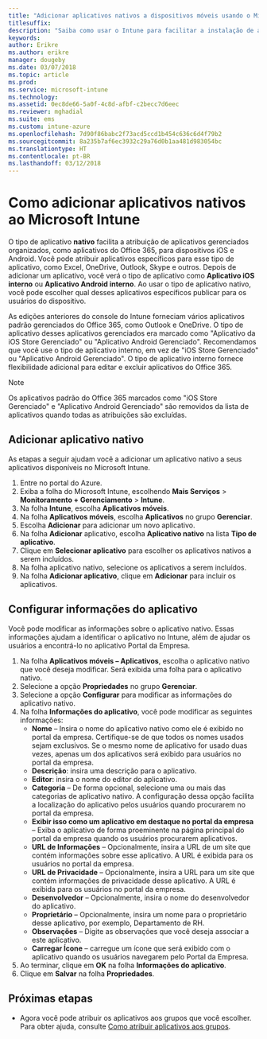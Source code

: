 ```yaml
---
title: "Adicionar aplicativos nativos a dispositivos móveis usando o Microsoft Intune"
titlesuffix: 
description: "Saiba como usar o Intune para facilitar a instalação de aplicativos nativos em dispositivos móveis."
keywords: 
author: Erikre
ms.author: erikre
manager: dougeby
ms.date: 03/07/2018
ms.topic: article
ms.prod: 
ms.service: microsoft-intune
ms.technology: 
ms.assetid: 0ec8de66-5a0f-4c8d-afbf-c2becc7d6eec
ms.reviewer: mghadial
ms.suite: ems
ms.custom: intune-azure
ms.openlocfilehash: 7d90f86babc2f73acd5ccd1b454c636c6d4f79b2
ms.sourcegitcommit: 8a235b7af6ec3932c29a76d0b1aa481d983054bc
ms.translationtype: HT
ms.contentlocale: pt-BR
ms.lasthandoff: 03/12/2018
---
```

# <a name="how-to-add-built-in-apps-to-microsoft-intune"></a>Como adicionar aplicativos nativos ao Microsoft Intune

O tipo de aplicativo **nativo** facilita a atribuição de aplicativos gerenciados organizados, como aplicativos do Office 365, para dispositivos iOS e Android. Você pode atribuir aplicativos específicos para esse tipo de aplicativo, como Excel, OneDrive, Outlook, Skype e outros. Depois de adicionar um aplicativo, você verá o tipo de aplicativo como **Aplicativo iOS interno** ou **Aplicativo Android interno**. Ao usar o tipo de aplicativo nativo, você pode escolher qual desses aplicativos específicos publicar para os usuários do dispositivo.

 As edições anteriores do console do Intune forneciam vários aplicativos padrão gerenciados do Office 365, como Outlook e OneDrive. O tipo de aplicativo desses aplicativos gerenciados era marcado como "Aplicativo da iOS Store Gerenciado" ou "Aplicativo Android Gerenciado". Recomendamos que você use o tipo de aplicativo interno, em vez de "iOS Store Gerenciado" ou "Aplicativo Android Gerenciado". O tipo de aplicativo interno fornece flexibilidade adicional para editar e excluir aplicativos do Office 365.

>[!NOTE]
>Os aplicativos padrão do Office 365 marcados como "iOS Store Gerenciado" e "Aplicativo Android Gerenciado" são removidos da lista de aplicativos quando todas as atribuições são excluídas.

## <a name="add-built-in-app"></a>Adicionar aplicativo nativo

As etapas a seguir ajudam você a adicionar um aplicativo nativo a seus aplicativos disponíveis no Microsoft Intune.
1.  Entre no portal do Azure.
2.  Exiba a folha do Microsoft Intune, escolhendo **Mais Serviços** > **Monitoramento + Gerenciamento** > **Intune**.
3.  Na folha **Intune**, escolha **Aplicativos móveis**.
4.  Na folha **Aplicativos móveis**, escolha **Aplicativos** no grupo **Gerenciar**.
5.  Escolha **Adicionar** para adicionar um novo aplicativo.
6.  Na folha **Adicionar** aplicativo, escolha **Aplicativo nativo** na lista **Tipo de aplicativo**.
7.  Clique em **Selecionar aplicativo** para escolher os aplicativos nativos a serem incluídos.
8.  Na folha aplicativo nativo, selecione os aplicativos a serem incluídos.
9.  Na folha **Adicionar aplicativo**, clique em **Adicionar** para incluir os aplicativos.


## <a name="configure-app-information"></a>Configurar informações do aplicativo

Você pode modificar as informações sobre o aplicativo nativo. Essas informações ajudam a identificar o aplicativo no Intune, além de ajudar os usuários a encontrá-lo no aplicativo Portal da Empresa.
1.  Na folha **Aplicativos móveis – Aplicativos**, escolha o aplicativo nativo que você deseja modificar. Será exibida uma folha para o aplicativo nativo.
2.  Selecione a opção **Propriedades** no grupo **Gerenciar**.
3.  Selecione a opção **Configurar** para modificar as informações do aplicativo nativo.
4.  Na folha **Informações do aplicativo**, você pode modificar as seguintes informações:
    -   **Nome** – Insira o nome do aplicativo nativo como ele é exibido no portal da empresa. Certifique-se de que todos os nomes usados sejam exclusivos. Se o mesmo nome de aplicativo for usado duas vezes, apenas um dos aplicativos será exibido para usuários no portal da empresa.
    -   **Descrição**: insira uma descrição para o aplicativo. 
    -   **Editor**: insira o nome do editor do aplicativo.
    -   **Categoria** – De forma opcional, selecione uma ou mais das categorias de aplicativo nativo. A configuração dessa opção facilita a localização do aplicativo pelos usuários quando procurarem no portal da empresa.
    -   **Exibir isso como um aplicativo em destaque no portal da empresa** – Exiba o aplicativo de forma proeminente na página principal do portal da empresa quando os usuários procurarem aplicativos.
    -   **URL de Informações** – Opcionalmente, insira a URL de um site que contém informações sobre esse aplicativo. A URL é exibida para os usuários no portal da empresa.
    -   **URL de Privacidade** – Opcionalmente, insira a URL para um site que contém informações de privacidade desse aplicativo. A URL é exibida para os usuários no portal da empresa.
    -   **Desenvolvedor** – Opcionalmente, insira o nome do desenvolvedor do aplicativo.
    -   **Proprietário** – Opcionalmente, insira um nome para o proprietário desse aplicativo, por exemplo, Departamento de RH.
    -   **Observações** – Digite as observações que você deseja associar a este aplicativo.
    -   **Carregar Ícone** – carregue um ícone que será exibido com o aplicativo quando os usuários navegarem pelo Portal da Empresa.
3.  Ao terminar, clique em **OK** na folha **Informações do aplicativo**.
4.  Clique em **Salvar** na folha **Propriedades**.

## <a name="next-steps"></a>Próximas etapas

- Agora você pode atribuir os aplicativos aos grupos que você escolher. Para obter ajuda, consulte [Como atribuir aplicativos aos grupos](apps-deploy.md).
